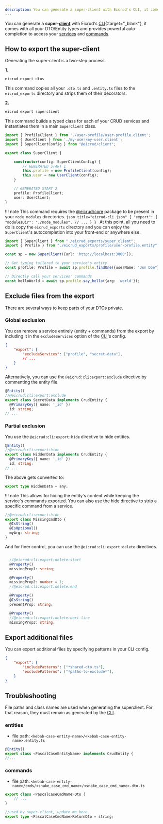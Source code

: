 ```yaml
---
description: You can generate a super-client with Eicrud's CLI, it comes with all your DTO/Entity types and provides powerful auto-completion to access your services/commands.
---
```


You can generate a **super-[client](../client/setup.md)** with Eicrud's [CLI](https://www.npmjs.com/package/@eicrud/cli){:target="_blank"}, it comes with all your DTO/Entity types and provides powerful auto-completion to access your [services](../services/definition.md) and [commands](../services/commands.md).

## How to export the super-client

Generating the super-client is a two-step process. 

**1.**
```bash
eicrud export dtos
```
This command copies all your `.dto.ts` and `.entity.ts` files to the `eicrud_exports` directory and strips them of their decorators.

**2.**
```bash
eicrud export superclient
```
This command builds a typed class for each of your CRUD services and instantiates them in a main `SuperClient` class.
```typescript title="eicrud_exports/super_client.ts"
import { ProfileClient } from './user-profile/user-profile.client';
import { UserClient } from './my-user/my-user.client';
import { SuperClientConfig } from "@eicrud/client";

export class SuperClient {

    constructor(config: SuperClientConfig) {
        // GENERATED START 1
        this.profile = new ProfileClient(config);
        this.user = new UserClient(config);
    }

    // GENERATED START 2
    profile: ProfileClient;
    user: UserClient;
}
```
!!! note 
    This command requires the [@eicrud/core](https://www.npmjs.com/package/@eicrud/core) package to be present in your `node_modules` directories. 
    ```json title="eicrud-cli.json"
    {
        "export": {
            "modulesDir": "./node_modules",
            // ...
        }
    }
    ```
At this point, all you need to do is copy the `eicrud_exports` directory and you can enjoy the `SuperClient`'s autocompletion into your front-end or anywhere else.

```typescript
import { SuperClient } from "./eicrud_exports/super_client";
import { Profile } from "./eicrud_exports/profile/user-profile.entity";

const sp = new SuperClient({url: 'http://localhost:3000'});

// Get typing tailored to your service's entity
const profile: Profile = await sp.profile.findOne({userName: "Jon Doe"});

// Directly call your services' commands
const helloWorld = await sp.profile.say_hello({arg: 'world'});
```

## Exclude files from the export
There are several ways to keep parts of your DTOs private.
### Global exclusion

You can remove a service entirely (entity + commands) from the export by including it in the `excludeServices` option of the [CLI](https://www.npmjs.com/package/@eicrud/cli)'s config. 

```json title="eicrud-cli.json"
{
    "export": {
        "excludeServices": ["profile", "secret-data"],
        // ...
    }
}
```
Alternatively, you can use the `@eicrud:cli:export:exclude` directive by commenting the entity file.
```typescript title="secret-data.entity.ts"
@Entity()
//@eicrud:cli:export:exclude
export class SecretData implements CrudEntity {
  @PrimaryKey({ name: '_id' })
  id: string;
// ...
```
### Partial exclusion
You use the `@eicrud:cli:export:hide` directive to hide entities.
```typescript title="secret-data.entity.ts"
@Entity()
//@eicrud:cli:export:hide
export class HiddenData implements CrudEntity {
  @PrimaryKey({ name: '_id' })
  id: string;
// ...
```
The above gets converted to:
```typescript title="secret-data.entity.ts"
export type HiddenData = any;
```
!!! note
    This allows for hiding the entity's content while keeping the service's commands exported.
You can also use the hide directive to strip a specific command from a service.
```typescript title='missing_cmd.dto.ts'
//@eicrud:cli:export:hide
export class MissingCmdDto {
  @IsString()
  @IsOptional()
  myArg: string;
}
```
And for finer control, you can use the `@eicrud:cli:export:delete` directives.
```typescript

  //@eicrud:cli:export:delete:start
  @Property()
  missingProp1: string;

  @Property()
  missingProp2: number = 1;
  //@eicrud:cli:export:delete:end

  @Property()
  @IsString()
  presentProp: string;

  @Property()
  //@eicrud:cli:export:delete:next-line
  missingProp3: string;

```

## Export additional files

You can export additional files by specifying patterns in your CLI config.
```json title="eicrud-cli.json"
{
    "export": {
        "includePatterns": ["*shared-dto.ts"],
        "excludePatterns": ["*paths-to-exclude*"],
    }
}
```

## Troubleshooting

File paths and class names are used when generating the superclient. For that reason, they must remain as generated by the [CLI](https://www.npmjs.com/package/@eicrud/cli).

### entities  
- file path: `<kebab-case-entity-name>/<kebab-case-entity-name>.entity.ts`
```typescript
@Entity()
export class <PascalCaseEntityName> implements CrudEntity {
//...
```

### commands
- file path: `<kebab-case-entity-name>/cmds/<snake_case_cmd_name>/<snake_case_cmd_name>.dto.ts`
```typescript
export class <PascalCaseCmdName>Dto {
    // ...
}

//used by super-client, update me here
export type <PascalCaseCmdName>ReturnDto = string;
```